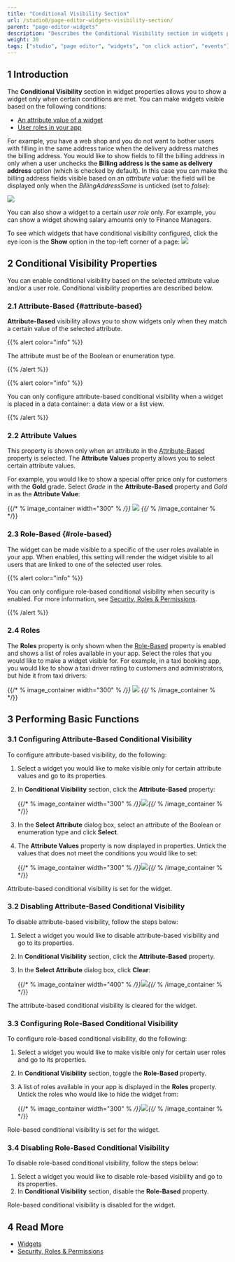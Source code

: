 ```yaml
---
title: "Conditional Visibility Section"
url: /studio8/page-editor-widgets-visibility-section/
parent: "page-editor-widgets"
description: "Describes the Conditional Visibility section in widgets properties in Mendix Studio."
weight: 30
tags: ["studio", "page editor", "widgets", "on click action", "events"]
---
```


## 1 Introduction 

The **Conditional Visibility** section in widget properties allows you to show a widget only when certain conditions are met. You can make widgets visible based on the following conditions:

* [An attribute value of a widget](#attribute-based)
* [User roles in your app](#role-based) 

For example, you have a web shop and you do not want to bother users with filling in the same address twice when the delivery address matches the billing address. You would like to show fields to fill the billing address in only when a user unchecks the **Billing address is the same as delivery address** option (which is checked by default). In this case you can make the billing address fields visible based on an *attribute value*: the field will be displayed only when the *BillingAddressSame* is unticked (set to *false*):

![](/attachments/studio8/page-editor/page-editor-widgets/page-editor-widgets-visibility-section/attribute-based-example.png)

You can also show a widget to a certain *user role* only. For example, you can show a widget showing salary amounts only to Finance Managers. 

To see which widgets that have conditional visibility configured, click the eye icon is the **Show** option in the top-left corner of a page:
![](/attachments/studio8/page-editor/page-editor-widgets/page-editor-widgets-visibility-section/highlight-conditional-items.png)

## 2 Conditional Visibility Properties

You can enable conditional visibility based on the selected attribute value and/or a user role. Conditional visibility properties are described below. 

### 2.1 Attribute-Based {#attribute-based}

**Attribute-Based** visibility allows you to show widgets only when they match a certain value of the selected attribute. 

{{% alert color="info" %}}

The attribute must be of the Boolean or enumeration type. 

{{% /alert %}}

{{% alert color="info" %}}

You can only configure attribute-based conditional visibility when a widget is placed in a data container: a data view or a list view.

{{% /alert %}}

### 2.2 Attribute Values

This property is shown only when an attribute in the [Attribute-Based](#attribute-based) property is selected. The **Attribute Values** property allows you to select certain attribute values.

For example, you would like to show a special offer price only for customers with the **Gold** grade. Select *Grade* in the **Attribute-Based** property and *Gold* in as the **Attribute Value**:

{{/* % image_container width="300" % */}}
![](/attachments/studio8/page-editor/page-editor-widgets/page-editor-widgets-visibility-section/attribute-based-visibility.png)
{{/* % /image_container % */}}

### 2.3 Role-Based {#role-based}

The widget can be made visible to a specific of the user roles available in your app. When enabled, this setting will render the widget visible to all users that are linked to one of the selected user roles.

{{% alert color="info" %}}

You can only configure role-based conditional visibility when security is enabled. For more information, see [Security, Roles & Permissions](/studio8/settings-security/).

{{% /alert %}}

### 2.4 Roles

The **Roles** property is only shown when the [Role-Based](#role-based) property is enabled and shows a list of roles available in your app. Select the roles that you would like to make a widget visible for. For example, in a taxi booking app, you would like to show a taxi driver rating to customers and administrators, but hide it from taxi drivers:

{{/* % image_container width="300" % */}}
![](/attachments/studio8/page-editor/page-editor-widgets/page-editor-widgets-visibility-section/role-based-visbility.png)
{{/* % /image_container % */}}

## 3 Performing Basic Functions

### 3.1 Configuring Attribute-Based Conditional Visibility

To configure attribute-based visibility, do the following:

1. Select a widget you would like to make visible only for certain attribute values and go to its properties.

2. In **Conditional Visibility** section, click the **Attribute-Based** property:

    {{/* % image_container width="300" % */}}![](/attachments/studio8/page-editor/page-editor-widgets/page-editor-widgets-visibility-section/attribute-based-property.png){{/* % /image_container % */}}

3. In the **Select Attribute** dialog box, select an attribute of the Boolean or enumeration type and click **Select**.

4. The **Attribute Values** property is now displayed in properties. Untick the values that does not meet the conditions you would like to set:

    {{/* % image_container width="300" % */}}![](/attachments/studio8/page-editor/page-editor-widgets/page-editor-widgets-visibility-section/attribute-values.png){{/* % /image_container % */}} 

Attribute-based conditional visibility is set for the widget.

### 3.2 Disabling Attribute-Based Conditional Visibility

To disable attribute-based visibility, follow the steps below:

1. Select a widget you would like to disable attribute-based visibility and go to its properties.

2. In **Conditional Visibility** section, click the **Attribute-Based** property.

3. In the **Select Attribute** dialog box, click **Clear**:

    {{/* % image_container width="400" % */}}![](/attachments/studio8/page-editor/page-editor-widgets/page-editor-widgets-visibility-section/clear-attribute-based-visibility.png){{/* % /image_container % */}}

The attribute-based conditional visibility is cleared for the widget. 

### 3.3 Configuring Role-Based Conditional Visibility

To configure role-based conditional visibility, do the following:

1. Select a widget you would like to make visible only for certain user roles and go to its properties.

2. In **Conditional Visibility** section, toggle the **Role-Based** property.

3. A list of roles available in your app is displayed in the **Roles** property. Untick the roles who would like to hide the widget from:

    {{/* % image_container width="300" % */}}![](/attachments/studio8/page-editor/page-editor-widgets/page-editor-widgets-visibility-section/role-based-example.png){{/* % /image_container % */}} 
    

Role-based conditional visibility is set for the widget.

### 3.4 Disabling Role-Based Conditional Visibility

To disable role-based conditional visibility, follow the steps below:

1. Select a widget you would like to disable role-based visibility and go to its properties.
2. In **Conditional Visibility** section, disable the **Role-Based** property.

Role-based conditional visibility is disabled for the widget.

## 4 Read More

* [Widgets](/studio8/page-editor-widgets/)
* [Security, Roles & Permissions](/studio8/settings-security/)

